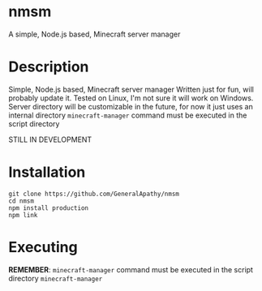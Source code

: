 # nmsm
A simple, Node.js based, Minecraft server manager

# Description
Simple, Node.js based, Minecraft server manager
Written just for fun, will probably update it.
Tested on Linux, I'm not sure it will work on Windows.
Server directory will be customizable in the future, for now it just uses an internal directory
`minecraft-manager` command must be executed in the script directory

STILL IN DEVELOPMENT

# Installation

```
git clone https://github.com/GeneralApathy/nmsm
cd nmsm
npm install production
npm link
```

# Executing
**REMEMBER**: `minecraft-manager` command must be executed in the script directory
`minecraft-manager`
